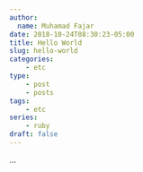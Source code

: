 ```yaml
---
author:
  name: Muhamad Fajar
date: 2018-10-24T08:30:23-05:00
title: Hello World
slug: hello-world
categories:
    - etc
type:
    - post
    - posts
tags:
    - etc
series:
    - ruby
draft: false
---
```


...
